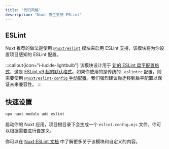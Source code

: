 ```yaml
---
title: '代码风格'
description: "Nuxt 原生支持 ESLint"
---
```


## ESLint

Nuxt 推荐的做法是使用 [`@nuxt/eslint`](https://eslint.nuxt.com/packages/module) 模块来启用 ESLint 支持，该模块将为你设置项目感知的 ESLint 配置。

:::callout{icon="i-lucide-lightbulb"}
该模块设计用于 [新的 ESLint 扁平配置格式](https://eslint.org/docs/latest/use/configure/configuration-files-new)，这是 [ESLint v9 起的默认格式](https://eslint.org/blog/2024/04/eslint-v9.0.0-released/)。如果你使用的是传统的 `.eslintrc` 配置，则需要使用 [`@nuxt/eslint-config` 手动配置](https://eslint.nuxt.com/packages/config#legacy-config-format)。我们强烈建议你迁移到扁平配置以保证未来兼容性。
:::

## 快速设置

```bash
npx nuxt module add eslint
```

启动你的 Nuxt 应用，项目根目录下会生成一个 `eslint.config.mjs` 文件，你可以根据需要进行自定义。

你可以在 [Nuxt ESLint 文档](https://eslint.nuxt.com/packages/module) 中了解更多关于该模块和自定义的内容。